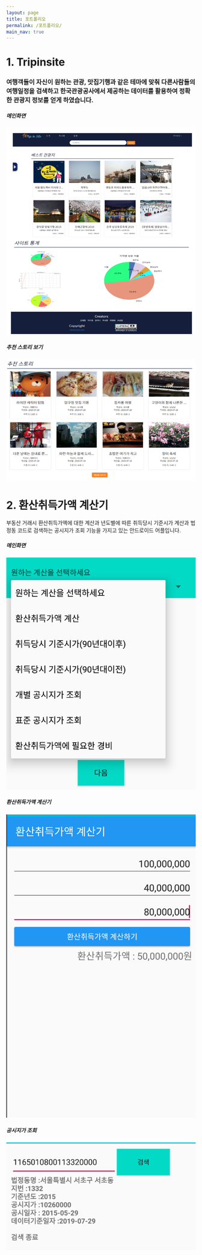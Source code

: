 ```yaml
---
layout: page
title: 포트폴리오
permalink: /포트폴리오/
main_nav: true
---
```


<h1>1. Tripinsite</h1>

<h3><p>여행객들이 자신이 원하는 관광, 맛집기행과 같은 테마에 맞춰 다른사람들의 여행일정을 검색하고 한국관광공사에서 제공하는 데이터를 활용하여 정확한 관광지 정보를 얻게 하였습니다.</p></h3>
<h5>메인화면</h5>
<img src="/assets/portfolio_img2.jpg" />
<h5>추천 스토리 보기</h5>
<img src="/assets/portfolio_img1.jpg" />

<!-- // Tripinsite -->



<h1>2. 환산취득가액 계산기</h1>

<p>부동산 거래시 환산취득가액에 대한 계산과 년도별에 따른 취득당시 기준시가 계산과 법정동 코드로 검색하는 공시지가 조회 기능을 가지고 있는 안드로이드 어플입니다. </p>
<h5>메인화면</h5>
<img src="/assets/myportfolio_img1.jpg" />
<h5>환산취득가액 계산기</h5>
<img src="/assets/myportfolio_img2.jpg" />
<h5>공시지가 조회</h5>
<img src="/assets/myportfolio_img3.jpg" />

<!-- MyCalculator -->
